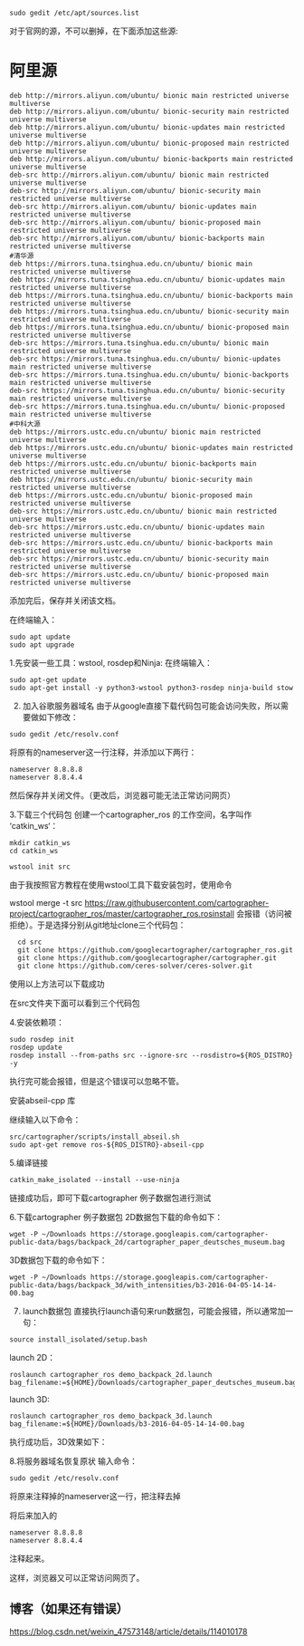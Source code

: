 ```
sudo gedit /etc/apt/sources.list
```

对于官网的源，不可以删掉，在下面添加这些源:

# 阿里源
```
deb http://mirrors.aliyun.com/ubuntu/ bionic main restricted universe multiverse
deb http://mirrors.aliyun.com/ubuntu/ bionic-security main restricted universe multiverse
deb http://mirrors.aliyun.com/ubuntu/ bionic-updates main restricted universe multiverse
deb http://mirrors.aliyun.com/ubuntu/ bionic-proposed main restricted universe multiverse
deb http://mirrors.aliyun.com/ubuntu/ bionic-backports main restricted universe multiverse
deb-src http://mirrors.aliyun.com/ubuntu/ bionic main restricted universe multiverse
deb-src http://mirrors.aliyun.com/ubuntu/ bionic-security main restricted universe multiverse
deb-src http://mirrors.aliyun.com/ubuntu/ bionic-updates main restricted universe multiverse
deb-src http://mirrors.aliyun.com/ubuntu/ bionic-proposed main restricted universe multiverse
deb-src http://mirrors.aliyun.com/ubuntu/ bionic-backports main restricted universe multiverse
#清华源
deb https://mirrors.tuna.tsinghua.edu.cn/ubuntu/ bionic main restricted universe multiverse
deb https://mirrors.tuna.tsinghua.edu.cn/ubuntu/ bionic-updates main restricted universe multiverse
deb https://mirrors.tuna.tsinghua.edu.cn/ubuntu/ bionic-backports main restricted universe multiverse
deb https://mirrors.tuna.tsinghua.edu.cn/ubuntu/ bionic-security main restricted universe multiverse
deb https://mirrors.tuna.tsinghua.edu.cn/ubuntu/ bionic-proposed main restricted universe multiverse
deb-src https://mirrors.tuna.tsinghua.edu.cn/ubuntu/ bionic main restricted universe multiverse
deb-src https://mirrors.tuna.tsinghua.edu.cn/ubuntu/ bionic-updates main restricted universe multiverse
deb-src https://mirrors.tuna.tsinghua.edu.cn/ubuntu/ bionic-backports main restricted universe multiverse
deb-src https://mirrors.tuna.tsinghua.edu.cn/ubuntu/ bionic-security main restricted universe multiverse
deb-src https://mirrors.tuna.tsinghua.edu.cn/ubuntu/ bionic-proposed main restricted universe multiverse
#中科大源
deb https://mirrors.ustc.edu.cn/ubuntu/ bionic main restricted universe multiverse
deb https://mirrors.ustc.edu.cn/ubuntu/ bionic-updates main restricted universe multiverse
deb https://mirrors.ustc.edu.cn/ubuntu/ bionic-backports main restricted universe multiverse
deb https://mirrors.ustc.edu.cn/ubuntu/ bionic-security main restricted universe multiverse
deb https://mirrors.ustc.edu.cn/ubuntu/ bionic-proposed main restricted universe multiverse
deb-src https://mirrors.ustc.edu.cn/ubuntu/ bionic main restricted universe multiverse
deb-src https://mirrors.ustc.edu.cn/ubuntu/ bionic-updates main restricted universe multiverse
deb-src https://mirrors.ustc.edu.cn/ubuntu/ bionic-backports main restricted universe multiverse
deb-src https://mirrors.ustc.edu.cn/ubuntu/ bionic-security main restricted universe multiverse
deb-src https://mirrors.ustc.edu.cn/ubuntu/ bionic-proposed main restricted universe multiverse
```

添加完后，保存并关闭该文档。

在终端输入：

```
sudo apt update
sudo apt upgrade
```

1.先安装一些工具：wstool, rosdep和Ninja:
在终端输入：

```
sudo apt-get update
sudo apt-get install -y python3-wstool python3-rosdep ninja-build stow
```


2. 加入谷歌服务器域名
由于从google直接下载代码包可能会访问失败，所以需要做如下修改：

```
sudo gedit /etc/resolv.conf
```

将原有的nameserver这一行注释，并添加以下两行：

```
nameserver 8.8.8.8 
nameserver 8.8.4.4 
```

然后保存并关闭文件。（更改后，浏览器可能无法正常访问网页）

3.下载三个代码包
 创建一个cartographer_ros  的工作空间，名字叫作 ‘catkin_ws‘：

```
mkdir catkin_ws
cd catkin_ws
```

```
wstool init src
```

由于我按照官方教程在使用wstool工具下载安装包时，使用命令

wstool merge -t src https://raw.githubusercontent.com/cartographer-project/cartographer_ros/master/cartographer_ros.rosinstall
会报错（访问被拒绝）。于是选择分别从git地址clone三个代码包：

```
  cd src
  git clone https://github.com/googlecartographer/cartographer_ros.git
  git clone https://github.com/googlecartographer/cartographer.git
  git clone https://github.com/ceres-solver/ceres-solver.git
```

使用以上方法可以下载成功

在src文件夹下面可以看到三个代码包



4.安装依赖项：

```
sudo rosdep init
rosdep update
rosdep install --from-paths src --ignore-src --rosdistro=${ROS_DISTRO} -y
```

执行完可能会报错，但是这个错误可以忽略不管。

安装abseil-cpp 库

继续输入以下命令：

```
src/cartographer/scripts/install_abseil.sh
sudo apt-get remove ros-${ROS_DISTRO}-abseil-cpp
```

5.编译链接

```
catkin_make_isolated --install --use-ninja
```

链接成功后，即可下载cartographer 例子数据包进行测试

6.下载cartographer 例子数据包
2D数据包下载的命令如下：

```
wget -P ~/Downloads https://storage.googleapis.com/cartographer-public-data/bags/backpack_2d/cartographer_paper_deutsches_museum.bag
```

3D数据包下载的命令如下：

```
wget -P ~/Downloads https://storage.googleapis.com/cartographer-public-data/bags/backpack_3d/with_intensities/b3-2016-04-05-14-14-00.bag
```


7. launch数据包
直接执行launch语句来run数据包，可能会报错，所以通常加一句：

```
source install_isolated/setup.bash
```

launch 2D：

```
roslaunch cartographer_ros demo_backpack_2d.launch bag_filename:=${HOME}/Downloads/cartographer_paper_deutsches_museum.bag
```

launch 3D:

```
roslaunch cartographer_ros demo_backpack_3d.launch bag_filename:=${HOME}/Downloads/b3-2016-04-05-14-14-00.bag
```

执行成功后，3D效果如下：



8.将服务器域名恢复原状
输入命令：

```
sudo gedit /etc/resolv.conf
```

将原来注释掉的nameserver这一行，把注释去掉

将后来加入的

```
nameserver 8.8.8.8
nameserver 8.8.4.4
```

注释起来。

这样，浏览器又可以正常访问网页了。

## 博客（如果还有错误）
https://blog.csdn.net/weixin_47573148/article/details/114010178

